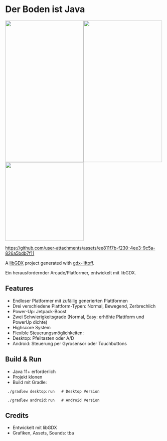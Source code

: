 # Der Boden ist Java
<img height="450" src="https://github.com/baconeGGs34/DBIJ/blob/main/assets/images/Screenshot%20Gameplay.png" width="250"/><img height="450" src="https://github.com/baconeGGs34/DBIJ/blob/main/assets/images/Screenshot%20Menu.png" width="250"/>
<img height="250" src="https://github.com/baconeGGs34/DBIJ/blob/main/assets/images/IntroImage.jpg" width="250"/>

https://github.com/user-attachments/assets/ee811f7b-f230-4ee3-9c5a-826a5bdb7f11

A [libGDX](https://libgdx.com/) project generated with [gdx-liftoff](https://github.com/libgdx/gdx-liftoff).

Ein herausfordernder Arcade/Platformer, entwickelt mit libGDX.







## Features

- Endloser Platformer mit zufällig generierten Plattformen
- Drei verschiedene Plattform-Typen: Normal, Bewegend, Zerbrechlich
- Power-Up: Jetpack-Boost
- Zwei Schwierigkeitsgrade (Normal, Easy: erhöhte Plattform und PowerUp dichte)
- Highscore System
- Flexible Steuerungsmöglichkeiten:
- Desktop: Pfeiltasten oder A/D
- Android: Steuerung per Gyrosensor oder Touchbuttons

##  Build & Run

- Java 11+ erforderlich
- Projekt klonen
- Build mit Gradle:

` ./gradlew desktop:run   # Desktop Version`

` ./gradlew android:run   # Android Version`

## Credits

- Entwickelt mit libGDX
- Grafiken, Assets, Sounds: tba
